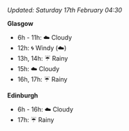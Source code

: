 *Updated: Saturday 17th February 04:30*

**Glasgow**

* 6h - 11h: :cloud: Cloudy
* 12h: :cyclone: Windy (:cloud:)
* 13h, 14h: :umbrella: Rainy
* 15h: :cloud: Cloudy
* 16h, 17h: :umbrella: Rainy

**Edinburgh**

* 6h - 16h: :cloud: Cloudy
* 17h: :umbrella: Rainy
